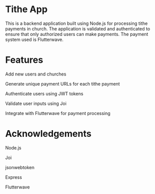# Tithe App
This is a backend application built using Node.js for processing tithe payments in church. The application is validated and authenticated to ensure that only authorized users can make payments. The payment system used is Flutterwave.

# Features
Add new users and churches

Generate unique payment URLs for each tithe payment

Authenticate users using JWT tokens

Validate user inputs using Joi

Integrate with Flutterwave for payment processing


# Acknowledgements

Node.js

Joi

jsonwebtoken

Express

Flutterwave
